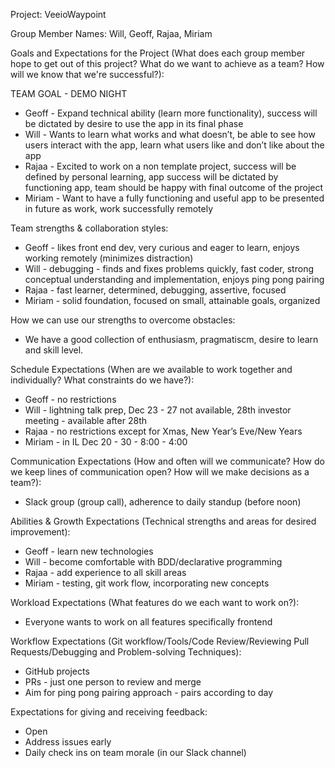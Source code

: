 Project: VeeioWaypoint

Group Member Names: Will, Geoff, Rajaa, Miriam

Goals and Expectations for the Project (What does each group member hope to get out of this project? What do we want to achieve as a team? How will we know that we're successful?):

TEAM GOAL - DEMO NIGHT

- Geoff - Expand technical ability (learn more functionality), success will be dictated by desire to use the app in its final phase
- Will - Wants to learn what works and what doesn’t, be able to see how users interact with the app, learn what users like and don’t like about the app
- Rajaa - Excited to work on a non template project, success will be defined by personal learning, app success will be dictated by functioning app, team should be happy with final outcome of the project
- Miriam - Want to have a fully functioning and useful app to be presented in future as work, work successfully remotely

Team strengths & collaboration styles:

- Geoff - likes front end dev, very curious and eager to learn, enjoys working remotely (minimizes distraction)
- Will - debugging - finds and fixes problems quickly, fast coder, strong conceptual understanding and implementation, enjoys ping pong pairing
- Rajaa - fast learner, determined, debugging, assertive, focused
- Miriam - solid foundation, focused on small, attainable goals, organized

How we can use our strengths to overcome obstacles:

- We have a good collection of enthusiasm, pragmatiscm, desire to learn and skill level.

Schedule Expectations (When are we available to work together and individually? What constraints do we have?):

- Geoff - no restrictions
- Will - lightning talk prep, Dec 23 - 27 not available, 28th investor meeting - available after 28th
- Rajaa - no restrictions except for Xmas, New Year’s Eve/New Years
- Miriam - in IL Dec 20 - 30 - 8:00 - 4:00

Communication Expectations (How and often will we communicate? How do we keep lines of communication open? How will we make decisions as a team?):

- Slack group (group call), adherence to daily standup (before noon)

Abilities & Growth Expectations (Technical strengths and areas for desired improvement):

- Geoff - learn new technologies
- Will - become comfortable with BDD/declarative programming
- Rajaa - add experience to all skill areas
- Miriam - testing, git work flow, incorporating new concepts

Workload Expectations (What features do we each want to work on?):
- Everyone wants to work on all features specifically frontend

Workflow Expectations (Git workflow/Tools/Code Review/Reviewing Pull Requests/Debugging and Problem-solving Techniques):
- GitHub projects
- PRs - just one person to review and merge
- Aim for ping pong pairing approach - pairs according to day

Expectations for giving and receiving feedback:

- Open
- Address issues early
- Daily check ins on team morale (in our Slack channel)
